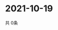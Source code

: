 # 2021-10-19
  共 0条

  <!-- BEGIN -->
  <!-- 最后更新时间Tue Oct 19 2021 00:17:08 GMT+0000 (Coordinated Universal Time) -->
  
  <!-- END -->
  
  